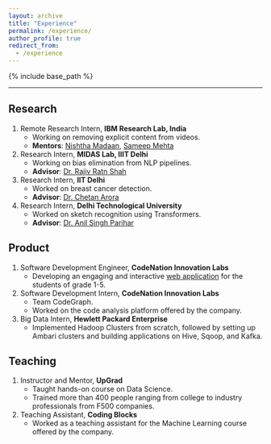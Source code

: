 ```yaml
---
layout: archive
title: "Experience"
permalink: /experience/
author_profile: true
redirect_from:
  - /experience
---
```


{% include base_path %}

<hr>

<!-- <embed src="http://lantaoyu.com/files/lantaoyu_cv.pdf" width="650" height="1800" type='application/pdf'> -->
## Research
1. Remote Research Intern, <b>IBM Research Lab, India</b> &nbsp; &nbsp; <br>
	  - Working on removing explicit content from videos.
    - **Mentors**: [Nishtha Madaan](https://researcher.watson.ibm.com/researcher/view.php?person=in-nishthamadaan), [Sameep Mehta](https://researcher.watson.ibm.com/researcher/view.php?person=in-sameepmehta)
2. Research Intern, <b>MIDAS Lab, IIIT Delhi</b>
	  - Working on bias elimination from NLP pipelines.  
    - **Advisor**: [Dr. Rajiv Ratn Shah](https://www.iiitd.ac.in/rajivratn)
3. Research Intern, <b>IIT Delhi</b>
	  - Worked on breast cancer detection.  
    - **Advisor**: [Dr. Chetan Arora](https://www.cse.iitd.ac.in/~chetan/)
4. Research Intern, <b>Delhi Technological University</b>
    - Worked on sketch recognition using Transformers.  
    - **Advisor**: [Dr. Anil Singh Parihar](http://www.dtu.ac.in/Web/Departments/CSE/faculty/anilsparihar.php)

## Product
1. Software Development Engineer, <b>CodeNation Innovation Labs</b>
	  - Developing an engaging and interactive [web application](https://education.devfactory.com/) for the students of grade 1-5.
2. Software Development Intern, <b>CodeNation Innovation Labs</b>
	  - Team CodeGraph.  
    - Worked on the code analysis platform offered by the company.
3. Big Data Intern, <b>Hewlett Packard Enterprise</b>
    - Implemented Hadoop Clusters from scratch, followed by setting up Ambari clusters and building applications on Hive, Sqoop, and Kafka.

## Teaching
1. Instructor and Mentor, <b>UpGrad</b>   
    - Taught hands-on course on Data Science.
    - Trained more than 400 people ranging from college to industry professionals from F500 companies.
2. Teaching Assistant, <b>Coding Blocks</b>  
    - Worked as a teaching assistant for the Machine Learning course offered by the company.
